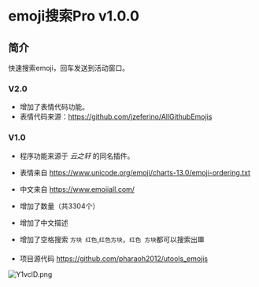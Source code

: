 # emoji搜索Pro v1.0.0

## 简介

快速搜索emoji，回车发送到活动窗口。

### V2.0
* 增加了表情代码功能。
* 表情代码来源：<https://github.com/jzeferino/AllGithubEmojis>

### V1.0
* 程序功能来源于 *云之轩* 的同名插件。

* 表情来自 <https://www.unicode.org/emoji/charts-13.0/emoji-ordering.txt>
* 中文来自 <https://www.emojiall.com/>

* 增加了数量（共3304个）
* 增加了中文描述
* 增加了空格搜索 `方块 红色`,`红色方块`，`红色 方块`都可以搜索出🟥
* 项目源代码 <https://github.com/pharaoh2012/utools_emojis>



![Y1vclD.png](https://s1.ax1x.com/2020/05/10/Y1vclD.png)